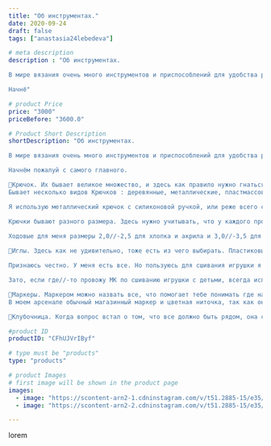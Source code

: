 ```yaml
---
title: "Об инструментах."
date: 2020-09-24
draft: false
tags: ["anastasia24lebedeva"]

# meta description
description : "Об инструментах.

В мире вязания очень много инструментов и приспособлений для удобства работы. Сегодня я познакомлю вас с теми, которыми пользуюсь сама.

Начнё"

# product Price
price: "3000"
priceBefore: "3600.0"

# Product Short Description
shortDescription: "Об инструментах.

В мире вязания очень много инструментов и приспособлений для удобства работы. Сегодня я познакомлю вас с теми, которыми пользуюсь сама.

Начнём пожалуй с самого главного.

📌Крючок. Их бывает великое множество, и здесь как правило нужно гнаться не за модой, а за удобством. 
Бывает несколько видов Крючков : деревянные, металлические, пластмассовые. С разными видами ручек (пластиковые, деревянные, силиконовые), крючки с изогнутыми ручками или вообще без них, то есть состоит из того же материала что и сам крючок. Даже со съёмной ручкой, которая используется как колпачок у ручки, что очень хорошо если вы берете его куда//-то  с собой. Так вы защищаете и себя и крючок.

Я использую металлический крючок с силиконовой ручкой, или реже всего с пластиковой. Они удобны для меня шириной ручки.

Крючки бывают разного размера. Здесь нужно учитывать, что у каждого производителя форма головки своя, а значит и диаметр разный.
 
Ходовые для меня размеры 2,0//-2,5 для хлопка и акрила и 3,0//-3,5 для плюша. Обычно пользуюсь одной фирмой, но бывают исключения. 

📌Иглы. Здесь как не удивительно, тоже есть из чего выбирать. Пластиковые или металлические, длинные или короткие, с широким ушком или нет, изогнутое или обычное острие.

Признаюсь честно. У меня есть все. Но пользуюсь для сшивания игрушки я только двумя видами. Для сшивания игрушек использую металлическую иглу среднего размера с широким ушком. Для оформления одежды и мордочки использую длинную швейную иглу.

Зато, если где//-то провожу МК по сшиванию игрушки с детьми, всегда использую пластиковую иглу. Это безопасно.

📌Маркеры. Маркером можно назвать все, что помогает тебе понимать где начало/конец ряда. Бывают разные маркеры: от производителя (пластиковые булавочки), различные булавки, бусины на креплении. 
В моем арсенале обычный магазинный маркер и цветная ниточка, так как она помогает отслеживать ровность ряда на протяжении всего вязания детали.

📌Клубочница. Когда вопрос встал о том, что все должно быть рядом, она стала настоящим другом и помощником. Это не только удобный инструмент, но и аксессуар для фото. А сколько бывает видов клубочниц... Можно отдельный пост писать про них)"

#product ID
productID: "CFhUJVrIByf"

# type must be "products"
type: "products"

# product Images
# first image will be shown in the product page
images:
  - image: "https://scontent-arn2-1.cdninstagram.com/v/t51.2885-15/e35/120036020_331367321424130_1854004756711870818_n.jpg?se=8&tp=1&_nc_ht=scontent-arn2-1.cdninstagram.com&_nc_cat=110&_nc_ohc=rgkKnpDJalgAX9WcESm&oh=f6edd17e904cf4839fd162c5cc27ab98&oe=606C4F67&ig_cache_key=MjQwNTI5MjI3MTE1NDE2MTc0MQ%3D%3D.2"
  - image: "https://scontent-arn2-2.cdninstagram.com/v/t51.2885-15/e35/120197888_2634140610158969_5484336114769601610_n.jpg?se=7&tp=1&_nc_ht=scontent-arn2-2.cdninstagram.com&_nc_cat=105&_nc_ohc=uJmeVsE_YLsAX9lexqf&oh=47f27352a3a7aa8408c0fe5a717e8ea1&oe=606B00C7&ig_cache_key=MjQwNTI5MjI3MTE0NTY5NDQ0MA%3D%3D.2"

---
```

lorem
